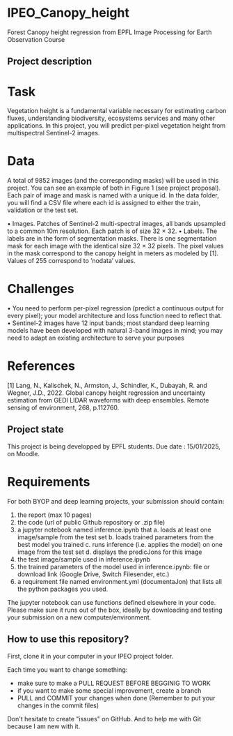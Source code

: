 # IPEO_Canopy_height
Forest Canopy height regression from EPFL Image Processing for Earth Observation Course

## Project description

# Task
Vegetation height is a fundamental variable necessary for estimating carbon fluxes, understanding biodiversity, ecosystems services and many other applications. In this project, you will predict per-pixel vegetation height from multispectral Sentinel-2 images.
# Data
A total of 9852 images (and the corresponding masks) will be used in this project. You can see
an example of both in Figure 1 (see project proposal). Each pair of image and mask is named with a unique id. In the data folder, you will find a CSV file where each id is assigned to either the train, validation or the test set.

• Images. Patches of Sentinel-2 multi-spectral images, all bands upsampled to a common 10m
resolution. Each patch is of size 32 × 32.
• Labels. The labels are in the form of segmentation masks. There is one segmentation mask for
each image with the identical size 32 × 32 pixels. The pixel values in the mask correspond to the
canopy height in meters as modeled by [1]. Values of 255 correspond to ’nodata’ values.

# Challenges
• You need to perform per-pixel regression (predict a continuous output for every pixel); your
model architecture and loss function need to reflect that.
• Sentinel-2 images have 12 input bands; most standard deep learning models have been developed
with natural 3-band images in mind; you may need to adapt an existing architecture to serve your
purposes

# References 
[1] Lang, N., Kalischek, N., Armston, J., Schindler, K., Dubayah, R. and Wegner, J.D., 2022.
Global canopy height regression and uncertainty estimation from GEDI LIDAR waveforms with deep
ensembles. Remote sensing of environment, 268, p.112760.

## Project state

This project is being developped by EPFL students. Due date : 15/01/2025, on Moodle.

# Requirements
For both BYOP and deep learning projects, your submission should contain:
1. the report (max 10 pages)
2. the code (url of public Github repository or .zip file)
3. a jupyter notebook named inference.ipynb that
a. loads at least one image/sample from the test set
b. loads trained parameters from the best model you trained
c. runs inference (i.e. applies the model) on one image from the test set
d. displays the predicJons for this image
4. the test image/sample used in inference.ipynb
5. the trained parameters of the model used in inference.ipynb: file or download link
(Google Drive, Switch Filesender, etc.)
6. a requirement file named environment.yml (documentaJon) that lists all the python
packages you used.


The jupyter notebook can use functions defined elsewhere in your code. Please make sure it
runs out of the box, ideally by downloading and testing your submission on a new
computer/environment.


## How to use this repository?
First, clone it in your computer in your IPEO project folder.

Each time you want to change something:
- make sure to make a PULL REQUEST BEFORE BEGGINIG TO WORK
- if you want to make some special improvement, create a branch
- PULL and COMMIT your changes when done (Remember to put your changes in the commit files)


Don't hesitate to create "issues" on GitHub. And to help me with Git because I am new with it.

